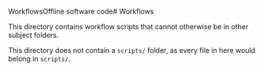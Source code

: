 WorkflowsOffline software code# Workflows

This directory contains workflow scripts that cannot otherwise be in other subject folders.

This directory does not contain a `scripts/` folder, as every file in here would belong in `scripts/`.
